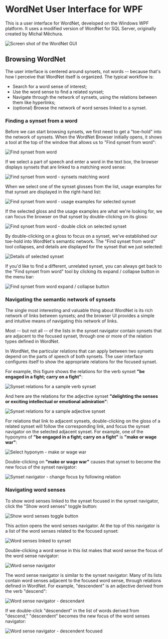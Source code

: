 # WordNet User Interface for WPF

This is a user interface for WordNet, developed on the Windows WPF platform.  It uses a modified version of WordNet for SQL Server, originally created by Michal Měchura.

![Screen shot of the WordNet GUI](/images/Screen_shot_1.jpg)

## Browsing WordNet

The user interface is centered around synsets, not words -- because that's how I perceive that WordNet itself is organized.  The typical workflow is:

* Search for a word sense of interest;
* Use the word sense to find a related synset;
* Navigate through the network of synsets, using the relations between them like hyperlinks;
* (optional) Browse the network of word senses linked to a synset.

### Finding a synset from a word

Before we can start browsing synsets, we first need to get a "toe-hold" into the network of synsets.  When the WordNet Browser initially opens, it shows a tool at the top of the window that allows us to "Find synset from word":

![Find synset from word](/images/Find_synset_from_word_1.jpg)

If we select a part of speech and enter a word in the text box, the browser displays synsets that are linked to a matching word sense:

![Find synset from word - synsets matching word](/images/Find_synset_from_word_2.jpg)

When we select one of the synset glosses from the list, usage examples for that synset are displayed in the right-hand list:

![Find synset from word - usage examples for selected synset](/images/Find_synset_from_word_3.jpg)

If the selected gloss and the usage examples are what we're looking for, we can focus the browser on that synset by double-clicking on its gloss:

![Find synset from word - double click on selected synset](/images/Find_synset_from_word_4.jpg)

By double-clicking on a gloss to focus on a synset, we've established our toe-hold into WordNet's semantic network.  The "Find synset from word" tool collapses, and details are displayed for the synset that we just selected:

![Details of selected synset](/images/Synset_details_1.jpg)

If you'd like to find a different, unrelated synset, you can always get back to the "Find synset from word" tool by clicking its expand / collapse button in the menu bar:

![Find synset from word expand / collapse button](/images/Find_synset_from_word_button.jpg)

### Navigating the semantic network of synsets

The single most interesting and valuable thing about WordNet is its rich network of links between synsets; and the browser UI provides a simple and intuitive means of navigating this network of links.

Most -- but not all -- of the lists in the synset navigator contain synsets that are adjacent to the focused synset, through one or more of the relation types defined in WordNet.  

In WordNet, the particular relations that can apply between two synsets depend on the parts of speech of both synsets.  The user interface configures itself to show the appropriate relations for the focused synset.

For example, this figure shows the relations for the verb synset **"be engaged in a fight; carry on a fight"**:

![Synset relations for a sample verb synset](/images/Synset_relations_verb_fight.jpg)

And here are the relations for the adjective synset **"delighting the senses or exciting intellectual or emotional admiration"**:

![Synset relations for a sample adjective synset](/images/Synset_relations_adjective_beautiful.jpg)

For relations that link to adjacent synsets, double-clicking on the gloss of a related synset will follow the corresponding link, and focus the synset navigator on the selected adjacent synset.  For example, one of the hyponyms of **"be engaged in a fight; carry on a fight"** is **"make or wage war"**:

![Select hyponym - make or wage war](/images/Synset_navigator_make_or_wage_war.jpg)

Double-clicking on **"make or wage war"** causes that synset to become the new focus of the synset navigator:

![Synset navigator - change focus by following relation](/images/New_synset_navigator_focus.jpg)

### Navigating word senses

To show word senses linked to the synset focused in the synset navigator, click the "Show word senses" toggle button:

![Show word senses toggle button](/images/Show_word_senses_button.jpg)

This action opens the word senses navigator.  At the top of this navigator is a list of the word senses related to the focused synset:

![Word senses linked to synset](/images/Word_senses_move_downward_and_lower.jpg)

Double-clicking a word sense in this list makes that word sense the focus of the word sense navigator:

![Word sense navigator](/images/Word_sense_navigator_1.jpg)

The word sense navigator is similar to the synset navigator:  Many of its lists contain word senses adjacent to the focused word sense, through relations defined in WordNet.  For example, "descendent" is an adjective derived from the verb "descend":

![Word sense navigator - descendant](/images/Word_sense_navigator_descendent.jpg)

If we double-click "descendent" in the list of words derived from "descend," "descendent" becomes the new focus of the word senses navigator:

![Word sense navigator - descendent focused](/images/Word_sense_navigator_descendent_focused.jpg)






